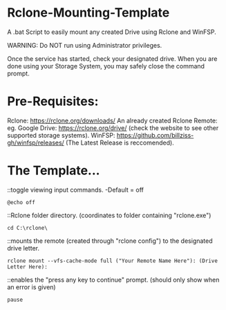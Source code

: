 # Rclone-Mounting-Template
A .bat Script to easily mount any created Drive using Rclone and WinFSP.

WARNING: Do NOT run using Administrator privileges.

Once the service has started, check your designated drive.
When you are done using your Storage System, you may safely close the command prompt.

# Pre-Requisites:
Rclone: https://rclone.org/downloads/
An already created Rclone Remote: eg. Google Drive: https://rclone.org/drive/ (check the website to see other supported storage systems). 
WinFSP: https://github.com/billziss-gh/winfsp/releases/ (The Latest Release is reccomended).

# The Template...

::toggle viewing input commands. -Default = off
	
	@echo off	

::Rclone folder directory. (coordinates to folder containing "rclone.exe")
	
	cd C:\rclone\

::mounts the remote (created through "rclone config") to the designated drive letter.
	
	rclone mount --vfs-cache-mode full ("Your Remote Name Here"): (Drive Letter Here):

::enables the "press any key to continue" prompt. (should only show when an error is given)
	
	pause
